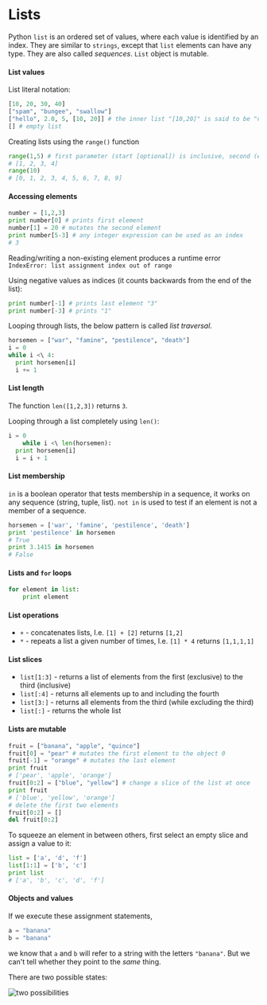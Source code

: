 Lists
=====

Python `list` is an ordered set of values, where each value is identified by an index. They are similar to `strings`, except that `list` elements can have any type. They are also called *sequences*. `List` object is mutable.

#### List values

List literal notation:

```Python
[10, 20, 30, 40] 
["spam", "bungee", "swallow"]
["hello", 2.0, 5, [10, 20]] # the inner list "[10,20]" is said to be "nested"
[] # empty list
```

Creating lists using the `range()` function

```Python
range(1,5) # first parameter (start [optional]) is inclusive, second (end) is exclusive
# [1, 2, 3, 4]
range(10)
# [0, 1, 2, 3, 4, 5, 6, 7, 8, 9]
```

#### Accessing elements

```Python
number = [1,2,3]
print number[0] # prints first element
number[1] = 20 # mutates the second element
print number[5-3] # any integer expression can be used as an index
# 3
```

Reading/writing a non-existing element produces a runtime error `IndexError: list assignment index out of range`

Using negative values as indices (it counts backwards from the end of the list):

```Python
print number[-1] # prints last element "3"
print number[-3] # prints "1"
```

Looping through lists, the below pattern is called *list traversal*.

```Python
horsemen = ["war", "famine", "pestilence", "death"] 
i = 0 
while i <\ 4: 
  print horsemen[i] 
  i += 1 
```

#### List length

The function `len([1,2,3])` returns `3`.

Looping through a list completely using `len()`:

```Python
i = 0 
    while i <\ len(horsemen): 
  print horsemen[i] 
  i = i + 1
```

#### List membership

`in` is a boolean operator that tests membership in a sequence, it works on any sequence (string, tuple, list). `not in` is used to test if an element is not a member of a sequence.

```Python
horsemen = ['war', 'famine', 'pestilence', 'death']
print 'pestilence' in horsemen
# True
print 3.1415 in horsemen
# False
```

#### Lists and `for` loops

```Python
for element in list:
    print element
```

#### List operations

* `+` - concatenates lists, I.e. `[1] + [2]` returns `[1,2]`
* `*` - repeats a list a given number of times, I.e. `[1] * 4` returns `[1,1,1,1]`

#### List slices

* `list[1:3]` - returns a list of elements from the first (exclusive) to the third (inclusive)
* `list[:4]` - returns all elements up to and including the fourth
* `list[3:]` - returns all elements from the third (while excluding the third)
* `list[:]` - returns the whole list

#### Lists are mutable

```Python
fruit = ["banana", "apple", "quince"] 
fruit[0] = "pear" # mutates the first element to the object 0
fruit[-1] = "orange" # mutates the last element
print fruit 
# ['pear', 'apple', 'orange']
fruit[0:2] = ["blue", "yellow"] # change a slice of the list at once
print fruit
# ['blue', 'yellow', 'orange']
# delete the first two elements
fruit[0:2] = [] 
del fruit[0:2]
```

To squeeze an element in between others, first select an empty slice and assign a value to it:

```Python
list = ['a', 'd', 'f']
list[1:1] = ['b', 'c']
print list
# ['a', 'b', 'c', 'd', 'f']
```

#### Objects and values

If we execute these assignment statements,

```Python
a = "banana"
b = "banana"
```

we know that `a` and `b` will refer to a string with the letters `"banana"`. But we can't tell whether they point to the *same* thing.

There are two possible states:

![two possibilities](http://dl.dropbox.com/u/31042440/name-object-assignment)
